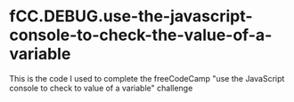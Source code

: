 # fCC.DEBUG.use-the-javascript-console-to-check-the-value-of-a-variable
This is the code I used to complete the freeCodeCamp "use the JavaScript console to check to value of a variable" challenge
